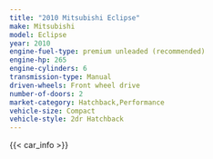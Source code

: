 ```yaml
---
title: "2010 Mitsubishi Eclipse"
make: Mitsubishi
model: Eclipse
year: 2010
engine-fuel-type: premium unleaded (recommended)
engine-hp: 265
engine-cylinders: 6
transmission-type: Manual
driven-wheels: Front wheel drive
number-of-doors: 2
market-category: Hatchback,Performance
vehicle-size: Compact
vehicle-style: 2dr Hatchback
---
```


{{< car_info >}}
